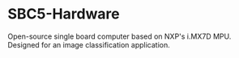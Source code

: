 # SBC5-Hardware
Open-source single board computer based on NXP's i.MX7D MPU. Designed for an image classification application.
